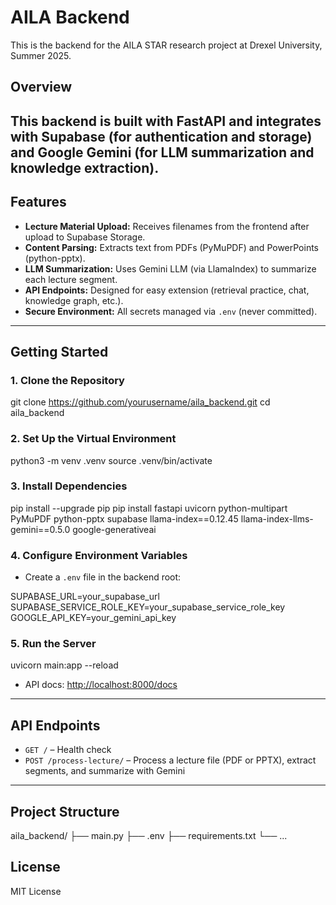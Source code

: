 # AILA Backend

This is the backend for the AILA STAR research project at Drexel University, Summer 2025.

## Overview

This backend is built with **FastAPI** and integrates with Supabase (for authentication and storage) and Google Gemini (for LLM summarization and knowledge extraction).  
---

## Features

- **Lecture Material Upload:** Receives filenames from the frontend after upload to Supabase Storage.
- **Content Parsing:** Extracts text from PDFs (PyMuPDF) and PowerPoints (python-pptx).
- **LLM Summarization:** Uses Gemini LLM (via LlamaIndex) to summarize each lecture segment.
- **API Endpoints:** Designed for easy extension (retrieval practice, chat, knowledge graph, etc.).
- **Secure Environment:** All secrets managed via `.env` (never committed).

---

## Getting Started

### 1. Clone the Repository

git clone https://github.com/yourusername/aila_backend.git
cd aila_backend

### 2. Set Up the Virtual Environment

python3 -m venv .venv
source .venv/bin/activate

### 3. Install Dependencies

pip install --upgrade pip
pip install fastapi uvicorn python-multipart PyMuPDF python-pptx supabase llama-index==0.12.45 llama-index-llms-gemini==0.5.0 google-generativeai

### 4. Configure Environment Variables

- Create a `.env` file in the backend root:

SUPABASE_URL=your_supabase_url
SUPABASE_SERVICE_ROLE_KEY=your_supabase_service_role_key
GOOGLE_API_KEY=your_gemini_api_key



### 5. Run the Server

uvicorn main:app --reload

- API docs: [http://localhost:8000/docs](http://localhost:8000/docs)

---

## API Endpoints

- `GET /` – Health check
- `POST /process-lecture/` – Process a lecture file (PDF or PPTX), extract segments, and summarize with Gemini

---

## Project Structure

aila_backend/
├── main.py
├── .env
├── requirements.txt
└── ...

## License

MIT License

